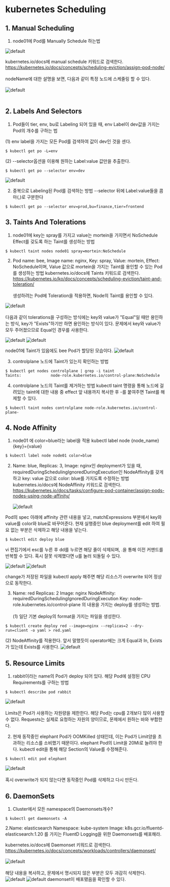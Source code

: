# kubernetes Scheduling
## 1. Manual Scheduling
1. node01에 Pod를 Manually Schedule 하는법

![default](./image/1118-1.PNG)
<!-- Pod를 할당하려는 Node에 특정 label을 labeling한다. -->
kubernetes.io/docs에 manual schedule 키워드로 검색한다.
https://kubernetes.io/docs/concepts/scheduling-eviction/assign-pod-node/
<br></br>
nodeName에 대한 설명을 보면, 다음과 같이 특정 노드에 스케줄링 할 수 있다.
<br></br>
![default](./image/1118-2.PNG)
<br></br>
## 2. Labels And Selectors
1. Pod들이 tier, env, bu로 Labeling 되어 있을 때, env Label이 dev값을 가지는 Pod의 개수를 구하는 법

(1) env label을 가지는 모든 Pod를 검색하여 값이 dev인 것을 센다.
```
$ kubectl get po -L=env
```

(2) --selector옵션을 이용해 원하는 Label:value 값만을 추출한다.
```
$ kubectl get po --selector env=dev
```
![default](./image/1118-3.PNG)

2. 중복으로 Labeling된 Pod를 검색하는 방법
--selector 뒤에 Label:value들을 콤마(,)로 구분한다
```
$ kubectl get po --selector env=prod,bu=finance,tier=frontend
```

## 3. Taints And Tolerations
1. node01에 key는 spray를 가지고 value는 mortein을 가지면서 NoSchedule Effect를 갖도록 하는 Taint를 생성하는 방법
```
$ kubectl taint nodes node01 spray=mortein:NoSchedule
```
2. Pod name: bee, Image name: nginx, Key: spray, Value: mortein, Effect: NoSchedule이며, Value 값으로 mortein을 가지는 Taint를 용인할 수 있는 Pod를 생성하는 방법
kubernetes.io/docs에 Taints 키워드로 검색한다.
https://kubernetes.io/ko/docs/concepts/scheduling-eviction/taint-and-toleration/
<br></br>
생성하려는 Pod에 Toleration을 적용하면, Node의 Taint를 용인할 수 있다.

![default](./image/1119-1.PNG)
<br></br>
다음과 같이 tolerations을 구성하는 방식에는 key와 value가 "Equal"일 때만 용인하는 방식, key가 "Exists"하기만 하면 용인하는 방식이 있다.
문제에서 key와 value가 모두 주어졌으므로 Equal인 경우를 사용한다.

![default](./image/1119-2.PNG)
![default](./image/1119-3.PNG)

node01에 Taint가 있음에도 bee Pod가 할당된 모습이다.
![default](./image/1119-4.PNG)

3. controlplane 노드에 Taint가 있는지 확인하는 방법
```
$ kubectl get nodes controlplane | grep -i taint
Taints:             node-role.kubernetes.io/control-plane:NoSchedule
```

4. controlplane 노드의 Taint를 제거하는 방법
kubectl taint 명령을 통해 노드에 걸려있는 taint에 대한 내용 중 effect 앞 내용까지 복사한 후 -를 붙여주면 Taint를 해제할 수 있다.
```
$ kubectl taint nodes controlplane node-role.kubernetes.io/control-plane-
```

## 4. Node Affinity
1. node01 에 color=blue라는 label을 적용
kubectl label node {node_name} {key}={value}
```
$ kubectl label node node01 color=blue
```

2. Name: blue, Replicas: 3, Image: nginx인 deployment가 있을 때, requiredDuringSchedulingIgnoredDuringExecution인 NodeAffinity를 갖게 하고 key: value 값으로 color: blue를 가지도록 수정하는 방법
kubernetes.io/docs에 NodeAffinity 키워드로 검색한다.
https://kubernetes.io/docs/tasks/configure-pod-container/assign-pods-nodes-using-node-affinity/
<br></br>
![default](./image/1119-5.PNG)

Pod의 spec 아래에 affinity 관련 내용을 넣고, matchExpressions 부분에서 key와 value를 color와 blue로 바꾸어준다.
현재 실행중인 blue deployment를 edit 하여 필요 없는 부분은 삭제하고 해당 내용을 넣는다.
```
$ kubectl edit deploy blue
```
vi 편집기에서 esc를 누른 후 dd를 누르면 해당 줄이 삭제되며, .을 통해 이전 커맨드를 반복할 수 있다. 혹시 잘못 삭제했다면 u를 눌러 되돌릴 수 있다.

![default](./image/1119-6.PNG)
![default](./image/1119-7.PNG)

change가 저장된 파일을 kubectl apply 해주면 해당 리소스가 overwrite 되어 정상으로 동작한다.

3. Name: red
Replicas: 2
Image: nginx
NodeAffinity: requiredDuringSchedulingIgnoredDuringExecution
Key: node-role.kubernetes.io/control-plane
의 내용을 가지는 deploy를 생성하는 방법.
<br></br>
(1) 일단 기본 deploy의 format을 가지는 파일을 생성한다.
```
$ kubectl create deploy red --image=nginx --replicas=2 --dry-run=client -o yaml > red.yaml
```
(2) NodeAffinity를 적용한다. 앞서 말했듯이 operator에는 크게 Equal과 In, Exists가 있는데 Exists를 사용한다.
![default](./image/1119-8.PNG)

## 5. Resource Limits
1. rabbit이라는 name의 Pod가 deploy 되어 있다. 해당 Pod에 설정된 CPU Requirements를 구하는 방법
```
$ kubectl describe pod rabbit
```
![default](./image/1119-9.PNG)
<br></br>
Limits은 Pod가 사용하는 자원량을 제한한다. 해당 Pod는 cpu를 2개보다 많이 사용할 수 없다.
Requests는 실제로 요청하는 자원의 양이므로, 문제에서 원하는 바와 부합한다.

2. 현재 동작중인 elephant Pod가 OOMKilled 상태인데, 이는 Pod가 Limit양을 초과하는 리소스를 소비했기 때문이다. elephant Pod의 Limit을 20Mi로 늘려야 한다.
kubectl edit을 통해 해당 Section의 Value를 수정해준다.

```
$ kubectl edit pod elephant
```
![default](./image/1119-10.PNG)
<br></br>
혹시 overwrite가 되지 않는다면 동작중인 Pod를 삭제하고 다시 만든다.

## 6. DaemonSets
1. Cluster에서 모든 namespace의 Daemonsets개수?
```
$ kubectl get daemonsets -A
```
2.Name: elasticsearch
Namespace: kube-system
Image: k8s.gcr.io/fluentd-elasticsearch:1.20 를 가지는
FluentD Logging을 위한 Daemonsets를 배포해라.

kubernetes.io/docs에 Daemonset 키워드로 검색한다.
https://kubernetes.io/docs/concepts/workloads/controllers/daemonset/
<br></br>
![default](./image/1119-11.PNG)
<br></br>
해당 내용을 복사하고, 문제에서 명시되지 않은 부분은 모두 과감히 삭제한다.
![default](./image/1119-12.PNG)
![default](./image/1119-13.PNG)
daemonset이 배포됐음을 확인할 수 있다.
